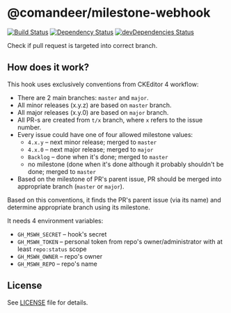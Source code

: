 # @comandeer/milestone-webhook

[![Build Status](https://travis-ci.org/Comandeer/milestone-webhook.svg?branch=master)](https://travis-ci.org/Comandeer/milestone-webhook) [![Dependency Status](https://david-dm.org/Comandeer/milestone-webhook.svg)](https://david-dm.org/Comandeer/milestone-webhook) [![devDependencies Status](https://david-dm.org/Comandeer/milestone-webhook/dev-status.svg)](https://david-dm.org/Comandeer/milestone-webhook?type=dev)

Check if pull request is targeted into correct branch.

## How does it work?

This hook uses exclusively conventions from CKEditor 4 workflow:

* There are 2 main branches: `master` and `major`.
* All minor releases (x.y.z) are based on `master` branch.
* All major releases (x.y.0) are based on `major` branch.
* All PR-s are created from `t/x` branch, where `x` refers to the issue number.
* Every issue could have one of four allowed milestone values:
	* `4.x.y` – next minor release; merged to `master`
	* `4.x.0` – next major release; merged to `major`
	* `Backlog` – done when it's done; merged to `master`
	* no milestone (done when it's done although it probably shouldn't be done; merged to `master`
* Based on the milestone of PR's parent issue, PR should be merged into appropriate branch (`master` or `major`).

Based on this conventions, it finds the PR's parent issue (via its name) and determine appropriate branch using its milestone.

It needs 4 environment variables:

* `GH_MSWH_SECRET` – hook's secret
* `GH_MSWH_TOKEN` – personal token from repo's owner/administrator with at least `repo:status` scope
* `GH_MSWH_OWNER` – repo's owner
* `GH_MSWH_REPO` – repo's name

## License

See [LICENSE](./LICENSE) file for details.

